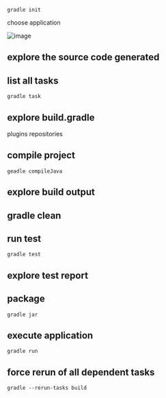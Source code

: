 `gradle init`

choose application

![image](https://user-images.githubusercontent.com/17488415/124790521-da7ab600-df68-11eb-9854-10d06bcd570b.png)

## explore the source code generated

## list all tasks
`gradle task`

## explore build.gradle
plugins
repositories

## compile project
`geadle compileJava`

## explore build output

## gradle clean

## run test
`gradle test`

## explore test report

## package

`gradle jar`

## execute application
`gradle run`

## force rerun of all dependent tasks
`gradle --rerun-tasks build`
